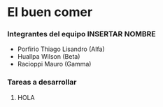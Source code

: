 # El buen comer

### Integrantes del equipo INSERTAR NOMBRE
 - Porfirio Thiago Lisandro (Alfa)
 - Huallpa Wilson (Beta)
 - Racioppi Mauro (Gamma)

### Tareas  a desarrollar

<ol>
  <li>HOLA</li>
</ol>
